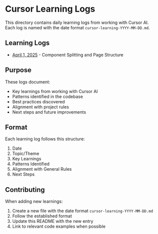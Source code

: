# Cursor Learning Logs

This directory contains daily learning logs from working with Cursor AI. Each log is named with the date format `cursor-learning-YYYY-MM-DD.md`.

## Learning Logs

- [April 1, 2025](cursor-learning-2025-04-01.md) - Component Splitting and Page Structure

## Purpose

These logs document:

- Key learnings from working with Cursor AI
- Patterns identified in the codebase
- Best practices discovered
- Alignment with project rules
- Next steps and future improvements

## Format

Each learning log follows this structure:

1. Date
2. Topic/Theme
3. Key Learnings
4. Patterns Identified
5. Alignment with General Rules
6. Next Steps

## Contributing

When adding new learnings:

1. Create a new file with the date format `cursor-learning-YYYY-MM-DD.md`
2. Follow the established format
3. Update this README with the new entry
4. Link to relevant code examples when possible
